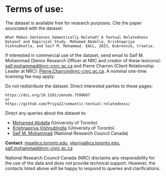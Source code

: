 # Terms of use:

The dataset is available free for research purposes. Cite the paper associated with the dataset: 

    What Makes Sentences Semantically Related? A Textual Relatedness Dataset and Empirical Study. Mohamed Abdalla, Krishnapriya Vishnubhotla, and Saif M. Mohammad. EACL, 2023, Dubrovnik, Croatia. 

If interested in commercial use of the dataset, send email to Saif M. Mohammad (Senior Research Officer at NRC and creator of these lexicons): saif.mohammad@nrc-cnrc.gc.ca and Pierre Charron (Client Relationship Leader at NRC): Pierre.Charron@nrc-cnrc.gc.ca. A nominal one-time licensing fee may apply.

Do not redistribute the dataset. Direct interested parties to these pages: 
    
    https://doi.org/10.5281/zenodo.7599667
    or 
    https://github.com/Priya22/semantic-textual-relatedness/

Direct any queries about the dataset to: 
- [Mohamed Abdalla](https://www.cs.toronto.edu/~msa/) (University of Toronto)
- [Krishnapriya Vishnubhotla](https://priya22.github.io/) (University of Toronto)
- [Saif M. Mohammad](http://saifmohammad.com/) (National Research Council Canada)

**Contact**: msa@cs.toronto.edu, vkpriya@cs.toronto.edu, saif.mohammad@nrc-cnrc.gc.ca

National Research Council Canada (NRC) disclaims any responsibility for the use of the data and does not provide technical support. However, the contacts listed above will be happy to respond to queries and clarifications.